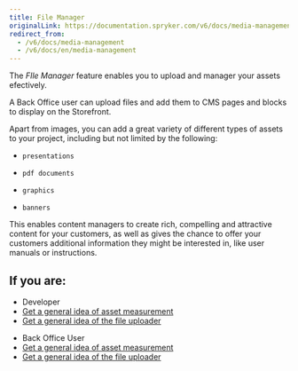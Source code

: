 ```yaml
---
title: File Manager
originalLink: https://documentation.spryker.com/v6/docs/media-management
redirect_from:
  - /v6/docs/media-management
  - /v6/docs/en/media-management
---
```


The *FIle Manager* feature enables you to upload and manager your assets efectively.

A Back Office user can upload files and add them to CMS pages and blocks to display on the Storefront.

Apart from images, you can add a great variety of different types of assets to your project, including but not limited by the following:

*     presentations
*     pdf documents
*     graphics
*     banners

This enables content managers to create rich, compelling and attractive content for your customers, as well as gives the chance to offer your customers additional information they might be interested in, like user manuals or instructions.




## If you are:

<div class="mr-container">
    <div class="mr-list-container">
        <!-- col1 -->
        <div class="mr-col">
            <ul class="mr-list mr-list-green">
                <li class="mr-title">Developer</li>
                <li><a href="https://documentation.spryker.com/docs/asset-management" class="mr-link">Get a general idea of asset measurement</a></li>
                <li><a href="https://documentation.spryker.com/docs/file-uploader" class="mr-link">Get a general idea of the file uploader</a></li>
            </ul>
        </div>
        <!-- col2 -->
        <div class="mr-col">
            <ul class="mr-list mr-list-blue">
                <li class="mr-title"> Back Office User</li>
            <li><a href="https://documentation.spryker.com/docs/asset-management" class="mr-link">Get a general idea of asset measurement</a></li>
                <li><a href="https://documentation.spryker.com/docs/file-uploader" class="mr-link">Get a general idea of the file uploader</a></li>
            </ul>
        </div>
    </div>
</div>
